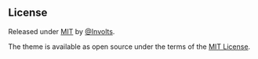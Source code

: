 ## License

Released under [MIT](/LICENSE) by [@Involts](https://github.com/Involts).

The theme is available as open source under the terms of the [MIT License](https://opensource.org/licenses/MIT).
